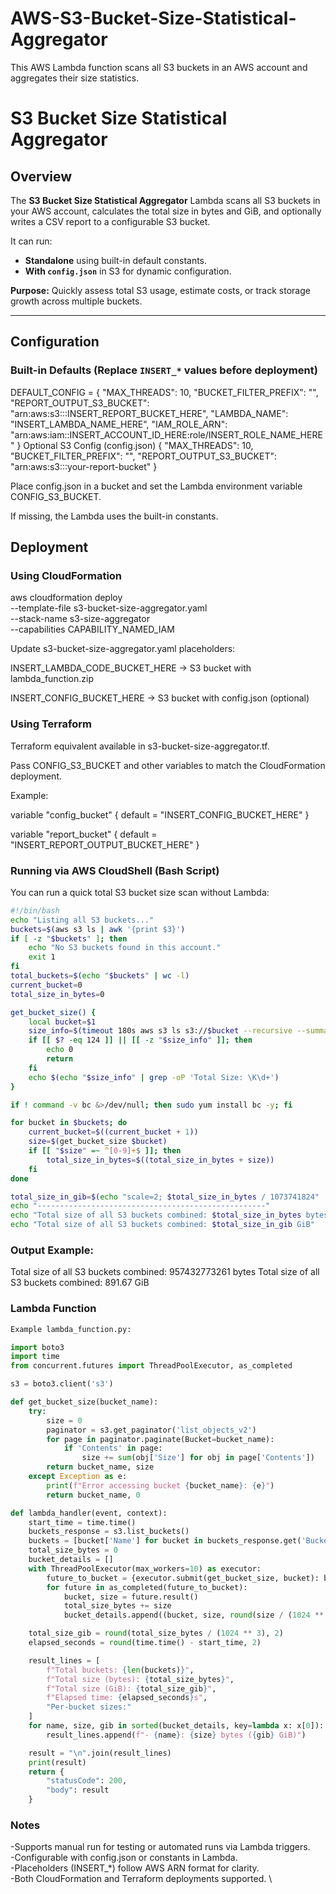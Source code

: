# AWS-S3-Bucket-Size-Statistical-Aggregator
This AWS Lambda function scans all S3 buckets in an AWS account and aggregates their size statistics.

# S3 Bucket Size Statistical Aggregator

## Overview

The **S3 Bucket Size Statistical Aggregator** Lambda scans all S3 buckets in your AWS account, calculates the total size in bytes and GiB, and optionally writes a CSV report to a configurable S3 bucket.  

It can run:

- **Standalone** using built-in default constants.  
- **With `config.json`** in S3 for dynamic configuration.  

**Purpose:** Quickly assess total S3 usage, estimate costs, or track storage growth across multiple buckets.  

--------------------------------------------------------------------------------------------------------------------------

## Configuration

### Built-in Defaults (Replace `INSERT_*` values before deployment)

DEFAULT_CONFIG = {
    "MAX_THREADS": 10,
    "BUCKET_FILTER_PREFIX": "",
    "REPORT_OUTPUT_S3_BUCKET": "arn:aws:s3:::INSERT_REPORT_BUCKET_HERE",
    "LAMBDA_NAME": "INSERT_LAMBDA_NAME_HERE",
    "IAM_ROLE_ARN": "arn:aws:iam::INSERT_ACCOUNT_ID_HERE:role/INSERT_ROLE_NAME_HERE"
}
Optional S3 Config (config.json)
{
    "MAX_THREADS": 10,
    "BUCKET_FILTER_PREFIX": "",
    "REPORT_OUTPUT_S3_BUCKET": "arn:aws:s3:::your-report-bucket"
}


Place config.json in a bucket and set the Lambda environment variable CONFIG_S3_BUCKET.

If missing, the Lambda uses the built-in constants.

## Deployment

### Using CloudFormation
aws cloudformation deploy \
  --template-file s3-bucket-size-aggregator.yaml \
  --stack-name s3-size-aggregator \
  --capabilities CAPABILITY_NAMED_IAM


Update s3-bucket-size-aggregator.yaml placeholders:

INSERT_LAMBDA_CODE_BUCKET_HERE → S3 bucket with lambda_function.zip

INSERT_CONFIG_BUCKET_HERE → S3 bucket with config.json (optional)

### Using Terraform

Terraform equivalent available in s3-bucket-size-aggregator.tf.

Pass CONFIG_S3_BUCKET and other variables to match the CloudFormation deployment.

Example:

variable "config_bucket" {
  default = "INSERT_CONFIG_BUCKET_HERE"
}

variable "report_bucket" {
  default = "INSERT_REPORT_OUTPUT_BUCKET_HERE"
}

### Running via AWS CloudShell (Bash Script)

You can run a quick total S3 bucket size scan without Lambda:
```bash
#!/bin/bash
echo "Listing all S3 buckets..."
buckets=$(aws s3 ls | awk '{print $3}')
if [ -z "$buckets" ]; then
    echo "No S3 buckets found in this account."
    exit 1
fi
total_buckets=$(echo "$buckets" | wc -l)
current_bucket=0
total_size_in_bytes=0

get_bucket_size() {
    local bucket=$1
    size_info=$(timeout 180s aws s3 ls s3://$bucket --recursive --summarize 2>/dev/null)
    if [[ $? -eq 124 ]] || [[ -z "$size_info" ]]; then
        echo 0
        return
    fi
    echo $(echo "$size_info" | grep -oP 'Total Size: \K\d+')
}

if ! command -v bc &>/dev/null; then sudo yum install bc -y; fi

for bucket in $buckets; do
    current_bucket=$((current_bucket + 1))
    size=$(get_bucket_size $bucket)
    if [[ "$size" =~ ^[0-9]+$ ]]; then
        total_size_in_bytes=$((total_size_in_bytes + size))
    fi
done

total_size_in_gib=$(echo "scale=2; $total_size_in_bytes / 1073741824" | bc)
echo "---------------------------------------------------"
echo "Total size of all S3 buckets combined: $total_size_in_bytes bytes"
echo "Total size of all S3 buckets combined: $total_size_in_gib GiB"
```

### Output Example:

Total size of all S3 buckets combined: 957432773261 bytes
Total size of all S3 buckets combined: 891.67 GiB

### Lambda Function
```python
Example lambda_function.py:

import boto3
import time
from concurrent.futures import ThreadPoolExecutor, as_completed

s3 = boto3.client('s3')

def get_bucket_size(bucket_name):
    try:
        size = 0
        paginator = s3.get_paginator('list_objects_v2')
        for page in paginator.paginate(Bucket=bucket_name):
            if 'Contents' in page:
                size += sum(obj['Size'] for obj in page['Contents'])
        return bucket_name, size
    except Exception as e:
        print(f"Error accessing bucket {bucket_name}: {e}")
        return bucket_name, 0

def lambda_handler(event, context):
    start_time = time.time()
    buckets_response = s3.list_buckets()
    buckets = [bucket['Name'] for bucket in buckets_response.get('Buckets', [])]
    total_size_bytes = 0
    bucket_details = []
    with ThreadPoolExecutor(max_workers=10) as executor:
        future_to_bucket = {executor.submit(get_bucket_size, bucket): bucket for bucket in buckets}
        for future in as_completed(future_to_bucket):
            bucket, size = future.result()
            total_size_bytes += size
            bucket_details.append((bucket, size, round(size / (1024 ** 3), 2)))

    total_size_gib = round(total_size_bytes / (1024 ** 3), 2)
    elapsed_seconds = round(time.time() - start_time, 2)

    result_lines = [
        f"Total buckets: {len(buckets)}",
        f"Total size (bytes): {total_size_bytes}",
        f"Total size (GiB): {total_size_gib}",
        f"Elapsed time: {elapsed_seconds}s",
        "Per-bucket sizes:"
    ]
    for name, size, gib in sorted(bucket_details, key=lambda x: x[0]):
        result_lines.append(f"- {name}: {size} bytes ({gib} GiB)")

    result = "\n".join(result_lines)
    print(result)
    return {
        "statusCode": 200,
        "body": result
    }
```
### Notes

-Supports manual run for testing or automated runs via Lambda triggers. \
-Configurable with config.json or constants in Lambda.\
-Placeholders (INSERT_*) follow AWS ARN format for clarity. \
-Both CloudFormation and Terraform deployments supported. \

